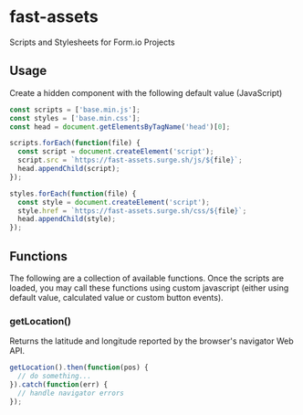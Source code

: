 # fast-assets
Scripts and Stylesheets for Form.io Projects

## Usage

Create a hidden component with the following default value (JavaScript)

```js
const scripts = ['base.min.js'];
const styles = ['base.min.css'];
const head = document.getElementsByTagName('head')[0];

scripts.forEach(function(file) {
  const script = document.createElement('script');
  script.src = `https://fast-assets.surge.sh/js/${file}`;
  head.appendChild(script);
});

styles.forEach(function(file) {
  const style = document.createElement('script');
  style.href = `https://fast-assets.surge.sh/css/${file}`;
  head.appendChild(style);
});
```

## Functions

The following are a collection of available functions.  Once the scripts are loaded, you may call these functions using custom javascript (either using default value, calculated value or custom button events).

### getLocation()

Returns the latitude and longitude reported by the browser's navigator Web API.

```js
getLocation().then(function(pos) {
  // do something...
}).catch(function(err) {
  // handle navigator errors
});
```